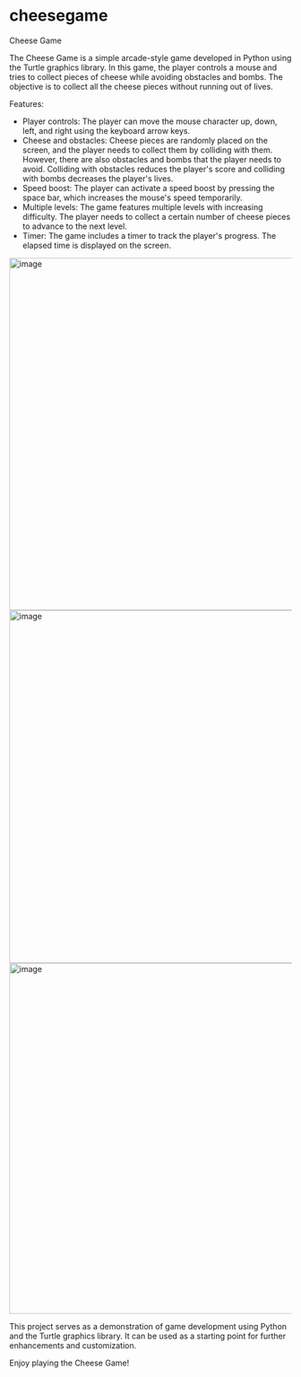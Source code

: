 # cheesegame
Cheese Game

The Cheese Game is a simple arcade-style game developed in Python using the Turtle graphics library. In this game, the player controls a mouse and tries to collect pieces of cheese while avoiding obstacles and bombs. The objective is to collect all the cheese pieces without running out of lives.

Features:
- Player controls: The player can move the mouse character up, down, left, and right using the keyboard arrow keys.
- Cheese and obstacles: Cheese pieces are randomly placed on the screen, and the player needs to collect them by colliding with them. However, there are also obstacles and bombs that the player needs to avoid. Colliding with obstacles reduces the player's score and colliding with bombs decreases the player's lives.
- Speed boost: The player can activate a speed boost by pressing the space bar, which increases the mouse's speed temporarily.
- Multiple levels: The game features multiple levels with increasing difficulty. The player needs to collect a certain number of cheese pieces to advance to the next level.
- Timer: The game includes a timer to track the player's progress. The elapsed time is displayed on the screen.




<img width="628" alt="image" src="https://github.com/floatsinkfc/cheesegame/assets/130110460/ac7cc565-0259-4527-8a7a-a06e6d1b4574">

<img width="629" alt="image" src="https://github.com/floatsinkfc/cheesegame/assets/130110460/532ed71b-4b61-4509-9c35-79fd8b8c6aa7">

<img width="625" alt="image" src="https://github.com/floatsinkfc/cheesegame/assets/130110460/1fb7bc80-6b65-4b09-8b02-d15c8a561c90">


This project serves as a demonstration of game development using Python and the Turtle graphics library. It can be used as a starting point for further enhancements and customization.

Enjoy playing the Cheese Game!
